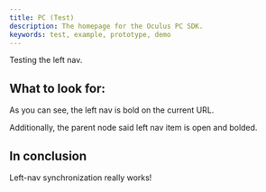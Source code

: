 ```yaml
---
title: PC (Test)
description: The homepage for the Oculus PC SDK.
keywords: test, example, prototype, demo
---
```


Testing the left nav.

## What to look for:

As you can see, the left nav is bold on the current URL.

Additionally, the parent node said left nav item is open and bolded.

## In conclusion

Left-nav synchronization really works!
